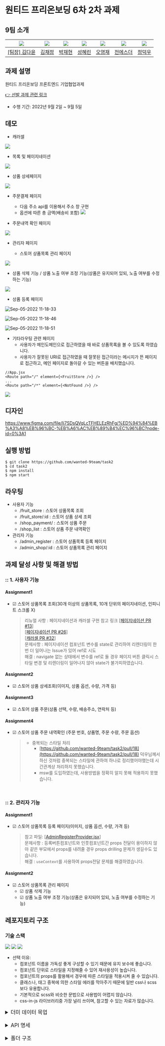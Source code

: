 # 원티드 프리온보딩 6차 2차 과제

## 9팀 소개

| <img src="https://avatars.githubusercontent.com/u/92010078?v=4"/> | <img src="https://avatars.githubusercontent.com/u/92101831?v=4"/> | <img src="https://avatars.githubusercontent.com/u/69101321?v=4"/> | <img src="https://avatars.githubusercontent.com/u/59791809?v=4"> | <img src="https://avatars.githubusercontent.com/u/85508157?v=4"/> | <img src="https://avatars.githubusercontent.com/u/71773680?v=4"> | <img src="https://avatars.githubusercontent.com/u/97271725?v=4"> |
| ----------------------------------------------------------------- | ----------------------------------------------------------------- | ----------------------------------------------------------------- | ---------------------------------------------------------------- | ----------------------------------------------------------------- | ---------------------------------------------------------------- | ---------------------------------------------------------------- |
| <a href="https://github.com/many-yun">[팀장] 김다윤</a>           | <a href="https://github.com/blcklamb">김채정</a>                  | <a href="https://github.com/jaehyeon74">박재현</a>                | <a href="https://github.com/hlezg08">성혜린</a>                  | <a href="https://github.com/sacultang">오영재</a>                 | <a href="https://github.com/estherjj">전에스더</a>               | <a href="https://github.com/jungdeokwoo">정덕우</a>              |

## 과제 설명

원티드 프리온보딩 프론트엔드 기업협업과제

[👉 선발 과제 관련 링크](https://younuk.notion.site/f1d012dc9bec4fbc916b30e0fe332021)

- 수행 기간: 2022년 9월 2일 ~ 9월 5일

## 데모

- 캐러셀

![](https://user-images.githubusercontent.com/59791809/188348942-425203f0-c43b-46da-af33-3e276cd5caad.gif)

- 목록 및 페이지네이션

![](https://user-images.githubusercontent.com/59791809/188349114-a68372a4-494e-4bc8-81f2-cb3776ad5a75.gif)

- 상품 상세페이지

![](https://user-images.githubusercontent.com/92010078/188349203-72e0c2e5-dd31-4f3e-b582-4bc620e052d3.gif)

- 주문결제 페이지

  - 다음 주소 api를 이용해서 주소 창 구현
  - 옵션에 따른 총 금액(배송비 포함)
    ![](https://user-images.githubusercontent.com/69101321/188350901-c75b1b21-3825-42e2-be6c-e3651499e8c0.gif)

- 주문내역 확인 페이지

![](https://user-images.githubusercontent.com/92101831/188348965-85f7f7db-74a8-43bd-9545-7cc719180d4d.gif)

- 관리자 페이지

  - 스토어 상품목록 관리 페이지

![](https://user-images.githubusercontent.com/97271725/188349350-4442136f-0079-43fb-b1b6-d97871185ce6.gif)

- 상품 삭제 기능 / 상품 노출 여부 조정 기능(상품은 유지되어 있되, 노출 여부를 수정하는 기능)

![](https://user-images.githubusercontent.com/97271725/188349859-81877b13-b048-4ffe-a747-66a15c7100a1.gif)

- 상품 등록 페이지

![Sep-05-2022 11-18-33](https://user-images.githubusercontent.com/85508157/188348989-c77da6e0-c137-4b21-809f-20b0d48f8cb4.gif)

![Sep-05-2022 11-18-46](https://user-images.githubusercontent.com/85508157/188349014-8f21a61d-434f-42fa-9e77-7eefbff2bbfc.gif)

![Sep-05-2022 11-18-51](https://user-images.githubusercontent.com/85508157/188349037-7bde3c5a-627e-4ad0-9a18-99fbf7dbb157.gif)

- 기타라우팅 관련 페이지
  - 사용자가 메인도메인으로 접근하였을 때 바로 상품목록을 볼 수 있도록 하였습니다.
  - 사용자가 잘못된 URI로 접근하였을 때 잘못된 접근이라는 메시지가 뜬 페이지로 접근하고, 메인 페이지로 돌아갈 수 있는 버튼을 배치했습니다.

```
//App.jsx
<Route path="/" element={<FruitStore />} />
...
<Route path="/*" element={<NotFound />} />
```

![](https://user-images.githubusercontent.com/92101831/188349049-620ac81f-11ce-495f-9357-51befde14a15.gif)

## 디자인

https://www.figma.com/file/Ii7SDsQVqLcTFHELEzRhFg/%ED%94%84%EB%A3%A8%EB%96%BC-%EB%A6%AC%EB%89%B4%EC%96%BC?node-id=0%3A1

## 실행 방법

```
$ git clone https://github.com/wanted-9team/task2
$ cd task2
$ npm install
$ npm start
```


## 라우팅

- 사용자 기능
  - /fruit_store : 스토어 상품목록 조회
  - /fruit_store/:id : 스토어 상품 상세 조회
  - /shop_payment/ : 스토어 상품 주문
  - /shop_list : 스토어 상품 주문 내역확인
- 관리자 기능
  - /admin_register : 스토어 상품목록 등록 페이지
  - /admin_shop/:id : 스토어 상품목록 관리 페이지

## 과제 달성 사항 및 해결 방법

### :: 1. 사용자 기능

#### Assignment1

- &#9745; 스토어 상품목록 조회(30개 이상의 상품목록, 10개 단위의 페이지네이션, 인피니트 스크롤 X)
  > 리뉴얼 사항 : 페이지네이션과 캐러셀 구현
  > 참고 링크
  > [[페이지네이션 PR #13](https://github.com/wanted-9team/task2/pull/13)]  
  > [[페이지네이션 PR #26](https://github.com/wanted-9team/task2/pull/26)]  
  > [[캐러셀 PR #32](https://github.com/wanted-9team/task2/pull/32)]  
  > 문제사항 : 페이지네이션 컴포넌트 변수를 state로 관리하여 리렌더링이 한번 더 일어나는 Issue가 있어 ref로 시도  
  > 해결 : navigate 없는 상태에서 변수를 ref로 둘 경우 페이지 버튼 클릭시 스타일 변경 및 리렌더링이 일어나지 않아 state가 불가피하였습니다.

#### Assignment2

- &#9745; 스토어 상품 상세조회(이미지, 상품 옵션, 수량, 가격 등)

#### Assignment3

- &#9745; 스토어 상품 주문(상품 선택, 수량, 배송주소, 연락처 등)

#### Assignment4

- &#9745; 스토어 상품 주문 내역확인 (주문 번호, 상품명, 주문 수량, 주문 옵션)
  > - 중복되는 스타일 처리
  >   - [https://github.com/wanted-9team/task2/pull/18](https://github.com/wanted-9team/task2/pull/18) 덕우님께서 하신 것처럼 중복되는 스타일에 관하여 하나로 정리했어야했는데 시간관계상 처리하지 못했습니다.
  >   - msw를 도입하였는데, 사용방법을 정확히 알지 못해 적용하지 못했습니다.

<br/>

### :: 2. 관리자 기능

#### Assignment1

- &#9745; 스토어 상품목록 등록 페이지(이미지, 상품 옵션, 수량, 가격 등)
  > 참고 파일: [[AdminRegisterProvider.jsx](https://github.com/wanted-9team/task2/blob/dev/src/store/AdminRegisterProvider.jsx)]
  > <br>
  > 문제사항 : 등록버튼컴포넌트와 인풋컴포넌트간 props 전달이 용이하지 않아 같은 부모에서 props를 내려줄 경우 props drilling 문제가 생길수도 있습니다.<br>
  > 해결 : `useContext`를 사용하여 props전달 문제를 해결하였습니다.

#### Assignment2

- &#9745; 스토어 상품목록 관리 페이지
  - &#9745; 상품 삭제 기능
  - &#9745; 상품 노출 여부 조정 기능(상품은 유지되어 있되, 노출 여부를 수정하는 기능)

## 레포지토리 구조

### 기술 스택

<img src="https://img.shields.io/badge/JavaScript-323330?style=for-the-badge&logo=javascript&logoColor=F7DF1E"/>

<img src="https://img.shields.io/badge/React-20232A?style=for-the-badge&logo=react&logoColor=61DAFB"/>

<img src="https://img.shields.io/badge/styled--components-DB7093?style=for-the-badge&logo=styled-components&logoColor=white"/>

- 선택 이유:
  - 컴포넌트 이름을 가독성 좋게 구성할 수 있기 때문에 유지 보수에 좋습니다.
  - 컴포넌트 단위로 스타일을 지정해줄 수 있어 재사용성이 높습니다.
  - 컴포넌트의 props를 활용해서 경우에 따른 스타일을 적용시켜 줄 수 있습니다.
  - 클래스나, 태그 중복에 의한 스타일 에러를 막아주기 때문에 일반 css나 scss보다 유용합니다.
  - 기본적으로 scss와 비슷한 문법으로 사용법이 어렵지 않습니다.
  - css-in-js 라이브러리중 가장 널리 쓰이며, 참고할 수 있는 자료가 많습니다.

<details>
<summary style="font-size:17px">더미 데이터 목업</summary>

`src/mocks/data.js`

```
[
	{
		id:
		name:
		imageUrls: [ ]
		quantity : ?
		price:
		status:[sale,soldout, best]
		sale : 10
		select : [{option:1kg, price:10000},{option:2kg, price:18000}]
		description : ""
		origin: ""
		shipping:{option: "", price: 0, info: ""}
		visible:true
	}
]
```

</details>
<br>
<details>
<summary style="font-size:17px"> API 명세</summary>

`src/mocks/handler.js`

### 1. 상품조회

- url : `/productlist`
- method : `GET`
- parameter : `page=number`

#### 응답예시

```
data:
	list: (10) [{…}, {…}, {…}, {…}, {…}, {…}, {…}, {…}, {…}, {…}]
	totalPage: 4
	totalResults: 32
```

### 2. 상품등록

- url : `/createproduct`
- method : `POST`
- body :
  - **id**: number
    **name**: string
    **imageUrl**: string[]
    **quantity**: number
    **price**: number
    **status**: string[]
    **sale**: number
    **select**: [ {option: string, price: number} ]
    **description**: string[]
    **origin**: string
    **shipping**: {option: string, price: number, info: string}
    **visible**: boolean

#### 응답예시

```
// status: 400
data: {message: 'required data is not present'}

// status: 200
data: {message: '등록되었습니다.'}
```

### 3. 상품 삭제

- method : `DELETE`
- url : `/deleteproduct`
- parameter : `id=number`

#### 응답예시

```
status: 204
statusText: "No Content"
```

### 4. 주문내역

- url : `/orderlist`
- method : `GET`

#### 응답예시

```
data: {
    email: '',
    userName: '',
    productName: '',
    deliveryMemo: '',
    price: '',
    phone: '',
    select: '',
    totalPrice: '',
    boughtNumber: 1,
    orderNumber: '',
    imageUrl: '',
    shipping: {
      option: '',
      price: 0,
      info: '',
    },
    origin: '',
    id: 0,
    sale: 0,
    address: '',
    detailAddress: '',
    fullAddress: '',
  }


```

### 5. 주문등록

- url : `/createorde`
- method : `POST`
- body :

  - {
    email: '',  
    userName: '',  
    productName: '',  
    deliveryMemo: '',  
    price: '',  
    phone: '',  
    select: '',  
    totalPrice: '',  
    boughtNumber: 1,  
    orderNumber: '',  
    imageUrl: '',  
    shipping: {  
    option: '',  
    price: 0,  
    info: '',  
    },  
    origin: '',  
    id: 0,  
    sale: 0,  
    address: '',  
    detailAddress: '',  
    fullAddress: '',  
    }

    #### 응답예시

```
// status: 400
data: {message: 'No-Data'}

// status: 200
data: {message: '등록되었습니다.'}
```

</details>

</details>
<br>
<details>
<summary style="font-size:17px">폴더 구조</summary>

```
│  App.jsx
│  index.jsx
│
├─api
│   └─index.js
│
├─components
│   ├─Admin
│   │   ├─AdminRegister
│   │   │   ├─AdminImageUpload
│   │   │   ├─AdminInput
│   │   │   └─AdminOption
│   │   ├─AdminShop
│   │   └─AdminShopItem
│   │
│   ├─common
│   │   ├─Carosuel
│   │   ├─Footer
│   │   ├─Headers
|   |   ├─NotFound
│   │   ├─Pagination
│   │   └─Status
│   │
│   ├─FruitStore
│   │   ├─FruitStoreItem
│   │   └─FruitStoreList
│   │
│   └─ShopPayment
│       ├─DaumPostCode
│       ├─OrderSummary
│       └─ShopPaymentInfo
├─mocks
│
├─pages
│   ├─Admin
│   ├─FruitStore
│   ├─FruitStoreDetail
│   ├─ShopList
│   └─ShopPayment
│
├─store
│
├─styles
│
└─utils
    ├─getOrderNumber
    ├─getPrice
    └─useProductApi
```

</details>
